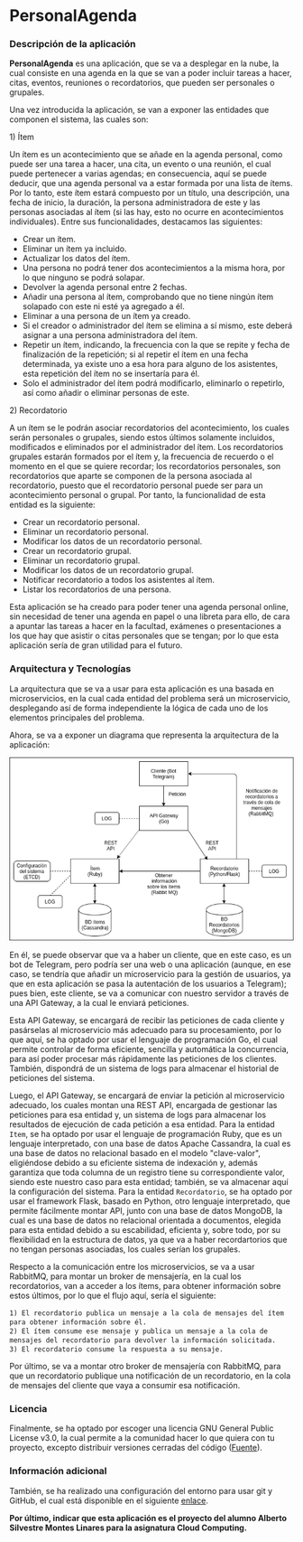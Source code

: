 # PersonalAgenda

### Descripción de la aplicación

**PersonalAgenda** es una aplicación, que se va a desplegar en la nube, la cual consiste en una agenda en la que se van
a poder incluir tareas a hacer, citas, eventos, reuniones o recordatorios, que pueden ser personales o grupales. 

Una vez introducida la aplicación, se van a exponer las entidades que componen el sistema, las cuales son:

1\) Ítem

Un ítem es un acontecimiento que se añade en la agenda personal, como puede ser una tarea a hacer, una cita, un evento 
o una reunión, el cual puede pertenecer a varias agendas; en consecuencia, aquí se puede deducir, que una agenda 
personal va a estar formada por una lista de ítems. Por lo tanto, este ítem estará compuesto por un título, una 
descripción, una fecha de inicio, la duración, la persona administradora de este y las personas asociadas al ítem (si 
las hay, esto no ocurre en acontecimientos individuales). Entre sus funcionalidades, destacamos las siguientes:

- Crear un ítem.
- Eliminar un ítem ya incluido.
- Actualizar los datos del ítem.
- Una persona no podrá tener dos acontecimientos a la misma hora, por lo que ninguno se podrá solapar.
- Devolver la agenda personal entre 2 fechas.
- Añadir una persona al ítem, comprobando que no tiene ningún ítem solapado con este ni esté ya agregado a él.
- Eliminar a una persona de un ítem ya creado.
- Si el creador o administrador del ítem se elimina a sí mismo, este deberá asignar a una persona administradora del ítem.
- Repetir un ítem, indicando, la frecuencia con la que se repite y fecha de finalización de la repetición; 
si al repetir el ítem en una fecha determinada, ya existe uno a esa hora para alguno de los asistentes, esta repetición 
del ítem no se insertaría para él.
- Solo el administrador del ítem podrá modificarlo, eliminarlo o repetirlo, así como añadir o eliminar personas de este.

2\) Recordatorio

A un ítem se le podrán asociar recordatorios del acontecimiento, los cuales serán personales o grupales, siendo estos 
últimos solamente incluidos, modificados e eliminados por el administrador del ítem. Los recordatorios grupales estarán
formados por el ítem y, la frecuencia de recuerdo o el momento en el que se quiere recordar; los recordatorios 
personales, son recordatorios que aparte se componen de la persona asociada al recordatorio, puesto que el recordatorio
personal puede ser para un acontecimiento personal o grupal. Por tanto, la funcionalidad de esta entidad es la 
siguiente: 

- Crear un recordatorio personal.
- Eliminar un recordatorio personal.
- Modificar los datos de un recordatorio personal.
- Crear un recordatorio grupal.
- Eliminar un recordatorio grupal.
- Modificar los datos de un recordatorio grupal.
- Notificar recordatorio a todos los asistentes al ítem.
- Listar los recordatorios de una persona.

Esta aplicación se ha creado para poder tener una agenda personal online, sin necesidad de tener una agenda en papel o 
una libreta para ello, de cara a apuntar las tareas a hacer en la facultad, exámenes o presentaciones a los que hay que 
asistir o citas personales que se tengan; por lo que esta aplicación sería de gran utilidad para el futuro.

### Arquitectura y Tecnologías

La arquitectura que se va a usar para esta aplicación es una basada en microservicios, en la cual cada 
entidad del problema será un microservicio, desplegando así de forma independiente la lógica de cada uno de los 
elementos principales del problema. 

Ahora, se va a exponer un diagrama que representa la arquitectura de la aplicación:

![Diagrama arquitectura](docs/images/arquitectura_cc.png)

En él, se puede observar que va a haber un cliente, que en este caso, es un bot de Telegram, pero podría ser una web o 
una aplicación (aunque, en ese caso, se tendría que añadir un microservicio para la gestión de usuarios, ya que en esta
aplicación se pasa la autentación de los usuarios a Telegram); pues bien, este cliente, se va a comunicar con nuestro 
servidor a través de una API Gateway, a la cual le enviará peticiones. 

Esta API Gateway, se encargará de recibir las peticiones de cada cliente y pasárselas al microservicio más adecuado para
su procesamiento, por lo que aquí, se ha optado por usar el lenguaje de programación Go, el cual permite controlar de 
forma eficiente, sencilla y automática la concurrencia, para así poder procesar más rápidamente las peticiones de los 
clientes. También, dispondrá de un sistema de logs para almacenar el historial de peticiones del sistema.

Luego, el API Gateway, se encargará de enviar la petición al microservicio adecuado, los cuales montan una REST API, 
encargada de gestionar las peticiones para esa entidad y, un sistema de logs para almacenar los resultados de ejecución
de cada petición a esa entidad. Para la entidad `Item`, se ha optado por usar el lenguaje de programación Ruby, que es 
un lenguaje interpretado, con una base de datos Apache Cassandra, la cual es una base de datos no relacional basado en 
el modelo "clave-valor", eligiéndose debido a su eficiente sistema de indexación y, además garantiza que toda columna de 
un registro tiene su correspondiente valor, siendo este nuestro caso para esta entidad; también, se va almacenar aquí la
configuración del sistema. Para la entidad `Recordatorio`, se ha optado por usar el framework Flask, basado en Python, 
otro lenguaje interpretado, que permite fácilmente montar API, junto con una base de datos MongoDB, la cual es una base 
de datos no relacional orientada a documentos, elegida para esta entidad debido a su escabilidad, eficienta y, sobre 
todo, por su flexibilidad en la estructura de datos, ya que va a haber recordartorios que no tengan personas asociadas, 
los cuales serían los grupales.

Respecto a la comunicación entre los microservicios, se va a usar RabbitMQ, para montar un broker de mensajería, en la 
cual los recordatorios, van a acceder a los ítems, para obtener información sobre estos últimos, por lo que el flujo 
aquí, sería el siguiente:

    1) El recordatorio publica un mensaje a la cola de mensajes del ítem
    para obtener información sobre él.
    2) El ítem consume ese mensaje y publica un mensaje a la cola de
    mensajes del recordatorio para devolver la información solicitada.
    3) El recordatorio consume la respuesta a su mensaje.

Por último, se va a montar otro broker de mensajería con RabbitMQ, para que un recordatorio publique una notificación de
un recordatorio, en la cola de mensajes del cliente que vaya a consumir esa notificación.

### Licencia

Finalmente, se ha optado por escoger una licencia GNU General Public License v3.0, la cual permite a la comunidad hacer 
lo que quiera con tu proyecto, excepto distribuir versiones cerradas del código ([Fuente](https://choosealicense.com/)). 

### Información adicional

También, se ha realizado una configuración del entorno para usar git y GitHub, el cual está disponible en el siguiente 
[enlace](https://github.com/albertosml/PersonalReminder/blob/master/docs/configuracion_entorno.md).

**Por último, indicar que esta aplicación es el proyecto del alumno Alberto Silvestre Montes Linares para la asignatura
Cloud Computing.**